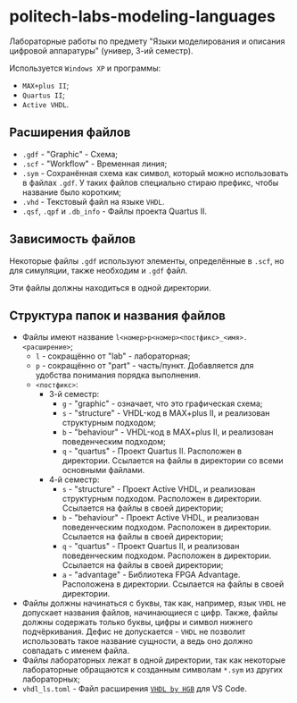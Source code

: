 # politech-labs-modeling-languages

Лабораторные работы по предмету "Языки моделирования и описания цифровой аппаратуры" (универ, 3-ий семестр).

Используется `Windows XP` и программы:

- `MAX+plus II`;
- `Quartus II`;
- `Active VHDL`.

## Расширения файлов

- `.gdf` - "Graphic" - Схема;
- `.scf` - "Workflow" - Временная линия;
- `.sym` - Сохранённая схема как символ, который можно использовать в файлах `.gdf`. У таких файлов специально стираю префикс, чтобы название было коротким;
- `.vhd` - Текстовый файл на языке `VHDL`.
- `.qsf`, `.qpf` и `.db_info` - Файлы проекта Quartus II.

## Зависимость файлов

Некоторые файлы `.gdf` используют элементы, определённые в `.scf`, но для симуляции, также необходим и `.gdf` файл.

Эти файлы должны находиться в одной директории.

## Структура папок и названия файлов

- Файлы имеют название `l<номер>p<номер><постфикс>_<имя>.<расширение>`;
  - `l` - сокращённо от "lab" - лабораторная;
  - `p` - сокращённо от "part" - часть/пункт.
    Добавляется для удобства понимания порядка выполнения.
  - `<постфикс>`:
    - 3-й семестр:
      - `g` - "graphic" - означает, что это графическая схема;
      - `s` - "structure" - VHDL-код в MAX+plus II, и реализован структурным подходом;
      - `b` - "behaviour" - VHDL-код в MAX+plus II, и реализован поведенческим подходом;
      - `q` - "quartus" - Проект Quartus II. Расположен в директории. Ссылается на файлы в директории со всеми основными файлами.
    - 4-й семестр:
      - `s` - "structure" - Проект Active VHDL, и реализован структурным подходом. Расположен в директории. Ссылается на файлы в своей директории;
      - `b` - "behaviour" - Проект Active VHDL, и реализован поведенческим подходом. Расположен в директории. Ссылается на файлы в своей директории;
      - `q` - "quartus" - Проект Quartus II, и реализован поведенческим подходом. Расположен в директории. Ссылается на файлы в своей директории;
      - `a` - "advantage" - Библиотека FPGA Advantage. Расположена в директории. Ссылается на файлы в своей директории.
- Файлы должны начинаться с буквы, так как, например, язык `VHDL` не допускает названия файлов, начинающиеся с цифр.
  Также, файлы должны содержать только буквы, цифры и символ нижнего подчёркивания.
  Дефис не допускается - `VHDL` не позволит использовать такое название сущности, а ведь оно должно совпадать с именем файла.
- Файлы лабораторных лежат в одной директории, так как некоторые лабораторные обращаются к созданным символам `*.sym` из других лабораторных;
- `vhdl_ls.toml` - Файл расширения [`VHDL by HGB`](https://marketplace.visualstudio.com/items?itemName=P2L2.vhdl-by-hgb) для VS Code.